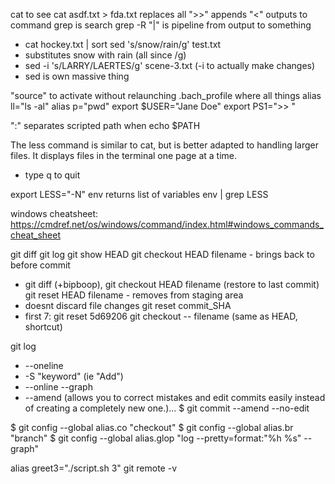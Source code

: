 cat to see
cat asdf.txt > fda.txt replaces all
">>" appends
"<" outputs to command
grep is search
grep -R
"|" is pipeline from output to something
* cat hockey.txt | sort
sed 's/snow/rain/g' test.txt
* substitutes snow with rain (all since /g)
* sed -i 's/LARRY/LAERTES/g' scene-3.txt (-i to actually make changes)
* sed is own massive thing

"source" to activate without relaunching
.bach_profile where all things
alias ll="ls -al"
alias p="pwd"
export $USER="Jane Doe"
export PS1=">> "

":" separates scripted path when echo $PATH

The less command is similar to cat, but is better adapted to handling larger files. It displays files in the terminal one page at a time.
* type q to quit

export LESS="-N"
env returns list of variables
env | grep LESS

windows cheatsheet: https://cmdref.net/os/windows/command/index.html#windows_commands_cheat_sheet


git diff
git log
git show HEAD
git checkout HEAD filename - brings back to before commit
* git diff (+bipboop), git checkout HEAD filename (restore to last commit)
git reset HEAD filename - removes from staging area
* doesnt discard file changes
git reset commit_SHA
* first 7: git reset 5d69206
git checkout -- filename (same as HEAD, shortcut)

git log
* --oneline
* -S "keyword" (ie "Add")
* --online --graph
* --amend (allows you to correct mistakes and edit commits easily instead of creating a completely new one.)... $ git commit --amend --no-edit

$ git config --global alias.co "checkout"
$ git config --global alias.br "branch"
$ git config --global alias.glop "log --pretty=format:"%h %s" --graph"



alias greet3="./script.sh 3"
git remote -v
